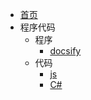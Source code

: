 - [首页](/node/README.md)
- 程序代码
  - 程序
    - [docsify](/node/program_docsify.md)
  - 代码
    - [js](/node/code_javascript.md)
    - [C#](/node/code_csharp.md)
